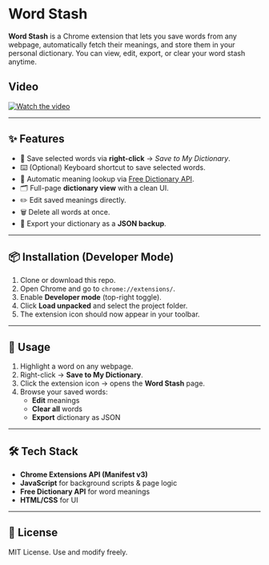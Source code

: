 # Word Stash

**Word Stash** is a Chrome extension that lets you save words from any webpage, automatically fetch their meanings, and store them in your personal dictionary.
You can view, edit, export, or clear your word stash anytime.


## Video
[![Watch the video](https://img.youtube.com/vi/AJ4wgpalDrQ/maxresdefault.jpg)](https://www.youtube.com/watch?v=AJ4wgpalDrQ)

---

## ✨ Features

- 📑 Save selected words via **right-click** → _Save to My Dictionary_.
- ⌨️ (Optional) Keyboard shortcut to save selected words.
- 📖 Automatic meaning lookup via [Free Dictionary API](https://dictionaryapi.dev/).
- 🗂 Full-page **dictionary view** with a clean UI.
- ✏️ Edit saved meanings directly.
- 🗑 Delete all words at once.
- 💾 Export your dictionary as a **JSON backup**.

---

## 📦 Installation (Developer Mode)

1. Clone or download this repo.
2. Open Chrome and go to `chrome://extensions/`.
3. Enable **Developer mode** (top-right toggle).
4. Click **Load unpacked** and select the project folder.
5. The extension icon should now appear in your toolbar.

---

## 🚀 Usage

1. Highlight a word on any webpage.
2. Right-click → **Save to My Dictionary**.
3. Click the extension icon → opens the **Word Stash** page.
4. Browse your saved words:
   - **Edit** meanings
   - **Clear all** words
   - **Export** dictionary as JSON

---

## 🛠 Tech Stack

- **Chrome Extensions API (Manifest v3)**
- **JavaScript** for background scripts & page logic
- **Free Dictionary API** for word meanings
- **HTML/CSS** for UI

---

## 📜 License

MIT License. Use and modify freely.
